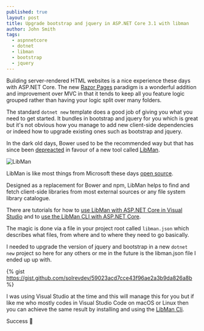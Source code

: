 ```yaml
---
published: true
layout: post
title: Upgrade bootstrap and jquery in ASP.NET Core 3.1 with libman
author: John Smith
tags:
  - aspnnetcore
  - dotnet
  - libman
  - bootstrap
  - jquery
---
```

Building server-rendered HTML websites is a nice experience these days with ASP.NET Core. The new [Razor Pages](https://docs.microsoft.com/en-us/aspnet/core/tutorials/razor-pages/razor-pages-start?view=aspnetcore-3.1) paradigm is a wonderful addition and improvement over MVC in that it tends to keep all you feature logic grouped rather than having your logic split over many folders.

The standard `dotnet new` template does a good job of giving you what you need to get started. It bundles in bootstrap and jquery for you which is great but it's not obvious how you manage to add new client-side dependencies or indeed how to upgrade existing ones such as bootstrap and jquery.

In the dark old days, Bower used to be the recommended way but that has since been [depreacted](https://devblogs.microsoft.com/aspnet/what-happened-to-bower/) in favour of a new tool called [LibMan](https://docs.microsoft.com/en-us/aspnet/core/client-side/libman/?view=aspnetcore-3.1).

![LibMan](https://i.imgur.com/JoaMpl0.png "LibMan")

LibMan is like most things from Microsoft these days [open source](https://github.com/aspnet/LibraryManager).

Designed as a replacement for Bower and npm, LibMan helps to find and fetch client-side libraries from most external sources or any file system library catalogue.

There are tutorials for how to [use LibMan with ASP.NET Core in Visual Studio](https://docs.microsoft.com/en-us/aspnet/core/client-side/libman/libman-vs?view=aspnetcore-3.1) and to [use the LibMan CLI with ASP.NET Core](https://docs.microsoft.com/en-us/aspnet/core/client-side/libman/libman-cli?view=aspnetcore-3.1).

The magic is done via a file in your project root called `libman.json` which describes what files, from where and to where they need to go basically.

I needed to upgrade the version of jquery and bootstrap in a new `dotnet new` project so here for any others or me in the future is the libman.json file I ended up up with.

{% gist https://gist.github.com/solrevdev/59023acd7cce43f96ae2a3b9da826a8b %}

I was using Visual Studio at the time and this will manage this for you but if like me who mostly codes in Visual Studio Code on macOS or Linux then you can achieve the same result by installing and using the [LibMan Cli](https://docs.microsoft.com/en-us/aspnet/core/client-side/libman/libman-cli?view=aspnetcore-3.1).

Success 🎉

